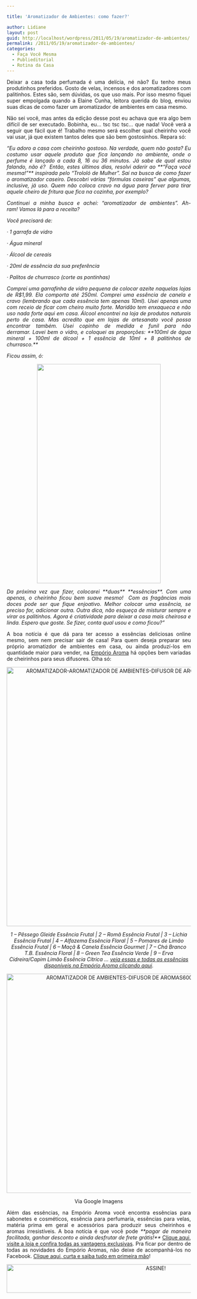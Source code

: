 ```yaml
---

title: 'Aromatizador de Ambientes: como fazer?'

author: Lidiane
layout: post
guid: http://localhost/wordpress/2011/05/19/aromatizador-de-ambientes/
permalink: /2011/05/19/aromatizador-de-ambientes/
categories:
  - Faça Você Mesma
  - Publieditorial
  - Rotina da Casa
---
```

<p style="text-align: justify;">
  Deixar a casa toda perfumada é uma delícia, né não? Eu tenho meus produtinhos preferidos. Gosto de velas, incensos e dos aromatizadores com palitinhos. Estes são, sem dúvidas, os que uso mais. Por isso mesmo fiquei super empolgada quando a Elaine Cunha, leitora querida do blog, enviou suas dicas de como fazer um aromatizador de ambientes em casa mesmo.
</p>

<p style="text-align: justify;" align="justify">
  Não sei você, mas antes da edição desse post eu achava que era algo bem difícil de ser executado. Bobinha, eu… tsc tsc tsc… que nada! Você verá a seguir que fácil que é! Trabalho mesmo será escolher qual cheirinho você vai usar, já que existem tantos deles que são bem gostosinhos. Repara só:
</p>

<p style="text-align: justify;" align="justify">
  <em>&#8220;Eu adoro a casa com cheirinho gostoso. Na verdade, quem não gosta? Eu costumo usar aquele produto que fica lançando no ambiente, onde o perfume é lançado a cada 8, 16 ou 36 minutos. Já sabe de qual estou falando, não é?  </em><em>Então, estes últimos dias, resolvi aderir ao **“Faça você mesma!”** inspirada pelo “Trololó de Mulher”. Saí na busca de como fazer o aromatizador caseiro. Descobri várias “fórmulas caseiras” que algumas, inclusive, já uso. Quem não coloca cravo na água para ferver para tirar aquele cheiro de fritura que fica na cozinha, por exemplo?</em>
</p>

<p style="text-align: justify;">
  <em>Continuei a minha busca e achei: “aromatizador de ambientes”. Ah-ram! </em><em>Vamos lá para a receita?</em>
</p>

<p style="text-align: justify;">
  <em>Você precisará de:</em>
</p>

<p style="text-align: justify;">
  <em>· 1 garrafa de vidro</em>
</p>

<p style="text-align: justify;">
  <em>· Água mineral</em>
</p>

<p style="text-align: justify;">
  <em>· Álcool de cereais</em>
</p>

<p style="text-align: justify;">
  <em>· 20ml de essência da sua preferência</em>
</p>

<p style="text-align: justify;">
  <em>· Palitos de churrasco (corte as pontinhas)</em>
</p>

<p style="text-align: justify;">
  <em>Comprei uma garrafinha de vidro pequena de colocar azeite naquelas lojas de R$1,99. Ela comporta até 250ml. Comprei uma essência de canela e cravo (lembrando que cada essência tem apenas 10ml). Usei apenas uma com receio de ficar com cheiro muito forte. Maridão tem enxaqueca e não uso nada forte aqui em casa. Álcool encontrei na loja de produtos naturais perto de casa. Mas acredito que em lojas de artesanato você possa encontrar também. Usei copinho de medida e funil para não derramar. </em><em>Lavei bem o vidro, e coloquei as proporções: </em><em>**100ml de água mineral + 100ml de álcool + 1 essência de 10ml + 8 palitinhos de churrasco.**</em>
</p>

<p style="text-align: justify;">
  <em>Ficou assim, ó:</em>
</p>

<p align="center">
  <a href="http://www.trololodemulher.com.br/blog/wp-content/uploads/2011/05/aromatizador-de-ambiente.jpg"><img class="alignnone size-full wp-image-6389" title="aromatizador de ambiente" src="http://www.trololodemulher.com.br/blog/wp-content/uploads/2011/05/aromatizador-de-ambiente.jpg" alt="" width="338" height="600" /></a>
</p>

<p style="text-align: justify;">
  <em>Da próxima vez que fizer, colocarei **duas** **essências**. Com uma apenas, o cheirinho ficou bem suave mesmo!  Com as fragâncias mais doces pode ser que fique enjoativo. Melhor colocar uma essência, se preciso for, adicionar outra. Outra dica, não esqueça de misturar sempre e virar os palitinhos. Agora é criatividade para deixar a casa mais cheirosa e linda. Espero que goste. Se fizer, conta qual usou e como ficou?&#8221;</em>
</p>

<p style="text-align: justify;">
  A boa notícia é que dá para ter acesso a essências deliciosas online mesmo, sem nem precisar sair de casa! Para quem deseja preparar seu próprio aromatizdor de ambientes em casa, ou ainda produzí-los em quantidade maior para vender, na <a href="http://www.emporioaroma.com.br/" target="_blank">Empório Aroma</a> há opções bem variadas de cheirinhos para seus difusores. Olha só:
</p>

<p align="center">
  <img class="alignnone size-full wp-image-13513" src="http://www.trololodemulher.com.br/blog/wp-content/uploads/2017/02/AROMATIZADOR-AROMATIZADOR-DE-AMBIENTES-DIFUSOR-DE-AROMAS-ESSENCIAS-AROMAS-CHEIROS.jpg" alt="AROMATIZADOR-AROMATIZADOR DE AMBIENTES-DIFUSOR DE AROMAS-ESSENCIAS-AROMAS-CHEIROS" width="800" height="709" />
</p>

<p style="text-align: center;">
  <em>1 &#8211; Pêssego Gleide Essência Frutal | 2 &#8211; Romã Essência Frutal | 3 &#8211; Lichia Essência Frutal | 4 &#8211; Alfazema Essência Floral | 5 &#8211; Pomares de Limão Essência Frutal | 6 &#8211; Maçã & Canela Essência Gourmet | 7 &#8211; Chá Branco T.B. Essência Floral | 8 &#8211; Green Tea Essência Verde | 9 &#8211; Erva Cidreira/Capim Limão Essência Cítrica &#8230; <a href="http://www.emporioaroma.com.br/categorias/8/-Essencias-Aromatizador-e-Sache" target="_blank">veja essas e todas as essências disponíveis na Empório Aroma clicando aqui</a>.</em>
</p>

<p align="center">
  <img class="alignnone size-full wp-image-13512" src="http://www.trololodemulher.com.br/blog/wp-content/uploads/2017/02/AROMATIZADOR-DE-AMBIENTES-DIFUSOR-DE-AROMAS600.jpg" alt="AROMATIZADOR DE AMBIENTES-DIFUSOR DE AROMAS600" width="600" height="600" />
</p>

<p style="text-align: center;">
  Via Google Imagens
</p>

<p style="text-align: justify;">
  Além das essências, na Empório Aroma você encontra essências para sabonetes e cosméticos, essência para perfumaria, essências para velas, matéria prima em geral e acessórios para produzir seus cheirinhos e aromas irresistíveis. A boa notícia é que você pode <em>**pagar de maneira facilitada, ganhar desconto e ainda desfrutar de frete grátis!**</em> <a href="http://www.emporioaroma.com.br/" target="_blank">Clique aqui, visite a loja e confira todas as vantagens exclusivas</a>. Pra ficar por dentro de todas as novidades do Empório Aromas, não deixe de acompanhá-los no Facebook. <a href="https://www.facebook.com/Emp%C3%B3rio-Aroma-136393423096960/" target="_blank">Clique aqui, curta e saiba tudo em primeira mão</a>!
</p>

<p align="center">
  <a href="http://feedburner.google.com/fb/a/mailverify?uri=blogBichaFemea&loc=en_US" target="_blank"><img class="alignnone size-full wp-image-10439" src="http://www.trololodemulher.com.br/blog/wp-content/uploads/2014/09/ASSINE.png" alt="ASSINE!" width="800" height="78" /></a>
</p>

&nbsp;